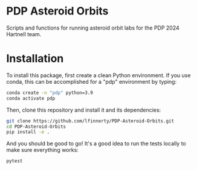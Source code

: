 # PDP Asteroid Orbits

Scripts and functions for running asteroid orbit labs for the PDP 2024 Hartnell team.

# Installation

To install this package, first create a clean Python environment. 
If you use conda, this can be accomplished for a "pdp" environment by typing:

```sh
conda create -n "pdp" python=3.9
conda activate pdp
```

Then, clone this repository and install it and its dependencies:

```sh
git clone https://github.com/lfinnerty/PDP-Asteroid-Orbits.git
cd PDP-Asteroid-Orbits
pip install -e .
```

And you should be good to go! It's a good idea to run the tests locally to make sure everything works:

```
pytest
```
